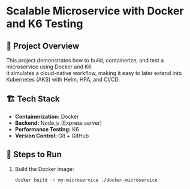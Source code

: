 # Scalable Microservice with Docker and K6 Testing

## 📌 Project Overview
This project demonstrates how to build, containerize, and test a microservice using Docker and K6.  
It simulates a cloud-native workflow, making it easy to later extend into Kubernetes (AKS) with Helm, HPA, and CI/CD.

## 🏗️ Tech Stack
- **Containerization:** Docker  
- **Backend:** Node.js (Express server)  
- **Performance Testing:** K6  
- **Version Control:** Git + GitHub  

## 🚀 Steps to Run
1. Build the Docker image:
   ```sh
   docker build -t my-microservice ./docker-microservice
